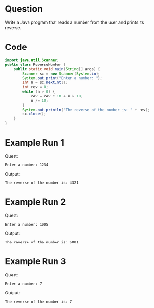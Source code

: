 # Question
Write a Java program that reads a number from the user and prints its reverse.

# Code
```java
import java.util.Scanner;
public class ReverseNumber {
    public static void main(String[] args) {
        Scanner sc = new Scanner(System.in);
        System.out.print("Enter a number: ");
        int n = sc.nextInt();
        int rev = 0;
        while (n > 0) {
            rev = rev * 10 + n % 10;
            n /= 10;
        }
        System.out.println("The reverse of the number is: " + rev);
        sc.close();
    }
}
```

# Example Run 1
Quest:
```
Enter a number: 1234
```
Output:
```
The reverse of the number is: 4321
```

# Example Run 2
Quest:
```
Enter a number: 1005
```
Output:
```
The reverse of the number is: 5001
```

# Example Run 3
Quest:
```
Enter a number: 7
```
Output:
```
The reverse of the number is: 7
```
